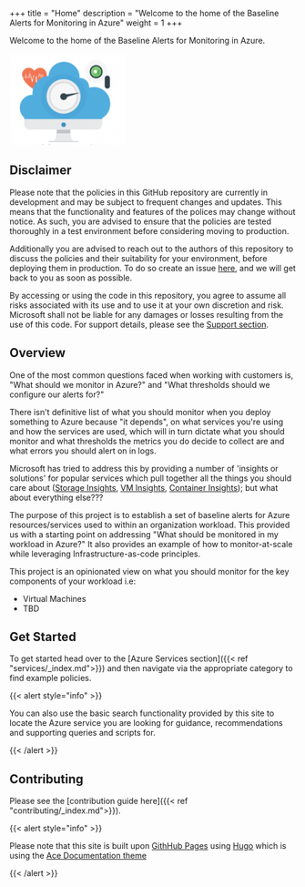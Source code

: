 +++
title = "Home"
description = "Welcome to the home of the Baseline Alerts for Monitoring in Azure"
weight = 1
+++

Welcome to the home of the Baseline Alerts for Monitoring in Azure.

<img src="docs/static/media/img/abla-white.png" width=40%>

## Disclaimer

Please note that the policies in this GitHub repository are currently in development and may be subject to frequent changes and updates. This means that the functionality and features of the polices may change without notice. As such, you are advised to ensure that the policies are tested thoroughly in a test environment before considering moving to production.

Additionally you are advised to reach out to the authors of this repository to discuss the policies and their suitability for your environment, before deploying them in production. To do so create an issue [here](https://github.comm/monitor-baseline-alerts/issues), and we will get back to you as soon as possible.

By accessing or using the code in this repository, you agree to assume all risks associated with its use and to use it at your own discretion and risk. Microsoft shall not be liable for any damages or losses resulting from the use of this code. For support details, please see the [Support section](https://github.com/Azure/monitor-baseline-alerts/blob/main/SUPPORT.md).

## Overview

One of the most common questions faced when working with customers is, "What should we monitor in Azure?" and "What thresholds should we configure our alerts for?"

There isn't definitive list of what you should monitor when you deploy something to Azure because "it depends", on what services you're using and how the services are used, which will in turn dictate what you should monitor and what thresholds the metrics you do decide to collect are and what errors you should alert on in logs.

Microsoft has tried to address this by providing a number of 'insights or solutions' for popular services which pull together all the things you should care about ([Storage Insights](https://learn.microsoft.com/en-us/azure/storage/common/storage-insights-overview), [VM Insights](https://learn.microsoft.com/en-us/azure/azure-monitor/vm/vminsights-overview), [Container Insights](https://learn.microsoft.com/en-us/azure/azure-monitor/containers/container-insights-overview)); but what about everything else???

The purpose of this project is to establish a set of baseline alerts for Azure resources/services used to within an organization workload. This provided us with a starting point on addressing "What should be monitored in my workload in Azure?" It also provides an example of how to monitor-at-scale while leveraging Infrastructure-as-code principles.

This project is an opinionated view on what you should monitor for the key components of your workload i.e:

- Virtual Machines
- TBD

## Get Started

To get started head over to the [Azure Services section]({{< ref "services/_index.md">}}) and then navigate via the appropriate category to find example policies.

{{< alert style="info" >}}

You can also use the basic search functionality provided by this site to locate the Azure service you are looking for guidance, recommendations and supporting queries and scripts for.

{{< /alert >}}

## Contributing

Please see the [contribution guide here]({{< ref "contributing/_index.md">}}).

{{< alert style="info" >}}

Please note that this site is built upon [GithHub Pages](https://pages.github.com) using [Hugo](https://gohugo.io/) which is using the [Ace Documentation theme](https://docs.vantage-design.com/ace/)

{{< /alert >}}
